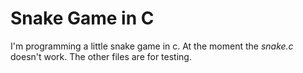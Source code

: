 Snake Game in C
===============
I'm programming a little snake game in c. At the moment the *snake.c* doesn't work. The other files are for testing.
